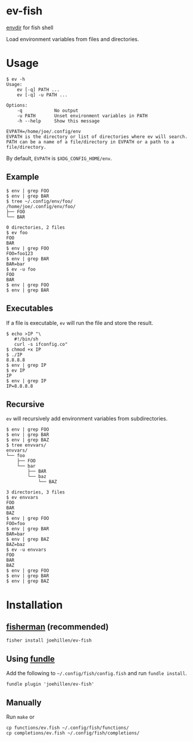 # ev-fish

[envdir](https://cr.yp.to/daemontools/envdir.html) for fish shell

Load environment variables from files and directories.

# Usage

```
$ ev -h
Usage:
    ev [-q] PATH ...
    ev [-q] -u PATH ...

Options:
    -q            No output
    -u PATH       Unset environment variables in PATH
    -h --help     Show this message

EVPATH=/home/joe/.config/env
EVPATH is the directory or list of directories where ev will search.
PATH can be a name of a file/directory in EVPATH or a path to a file/directory.
```

By default, `EVPATH` is `$XDG_CONFIG_HOME/env`.

## Example

```
$ env | grep FOO
$ env | grep BAR
$ tree ~/.config/env/foo/
/home/joe/.config/env/foo/
├── FOO
└── BAR

0 directories, 2 files
$ ev foo
FOO
BAR
$ env | grep FOO
FOO=foo123
$ env | grep BAR
BAR=bar
$ ev -u foo
FOO
BAR
$ env | grep FOO
$ env | grep BAR
```

## Executables

If a file is executable, `ev` will run the file and store the result.

```
$ echo >IP "\
   #!/bin/sh
   curl -s ifconfig.co"
$ chmod +x IP
$ ./IP
8.8.8.8
$ env | grep IP
$ ev IP
IP
$ env | grep IP
IP=8.8.8.8
```

## Recursive

`ev` will recursively add environment variables from subdirectories.

```
$ env | grep FOO
$ env | grep BAR
$ env | grep BAZ
$ tree envvars/
envvars/
└── foo
    ├── FOO
    └── bar
        ├── BAR
        └── baz
            └── BAZ

3 directories, 3 files
$ ev envvars
FOO
BAR
BAZ
$ env | grep FOO
FOO=foo
$ env | grep BAR
BAR=bar
$ env | grep BAZ
BAZ=baz
$ ev -u envvars
FOO
BAR
BAZ
$ env | grep FOO
$ env | grep BAR
$ env | grep BAZ
```

# Installation


## [fisherman](https://github.com/fisherman/fisherman) (recommended)

```
fisher install joehillen/ev-fish
```

## Using [fundle](https://github.com/tuvistavie/fundle)

Add the following to `~/.config/fish/config.fish` and run `fundle install`.

```
fundle plugin 'joehillen/ev-fish'
```

## Manually

Run `make` or

```
cp functions/ev.fish ~/.config/fish/functions/
cp completions/ev.fish ~/.config/fish/completions/
```

